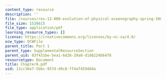 ```yaml
---
content_type: resource
description: ''
file: /courses/res-12-000-evolution-of-physical-oceanography-spring-2007/11cc36e75bbc957dd9c8ff4af459dd4a_Chapter6.pdf
file_size: 1526615
file_type: application/pdf
learning_resource_types: []
license: https://creativecommons.org/licenses/by-nc-sa/4.0/
ocw_type: OCWFile
parent_title: Part 1
parent_type: SupplementalResourceSection
parent_uid: 03f431be-5ea1-6d28-29a0-d1d6224b6478
resourcetype: Document
title: Chapter6.pdf
uid: 11cc36e7-5bbc-957d-d9c8-ff4af459dd4a
---
```

